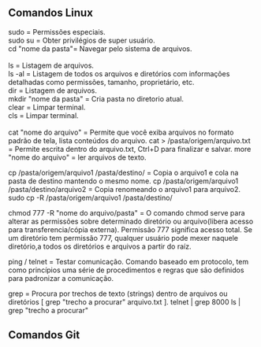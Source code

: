 ## Comandos Linux

sudo = Permissões especiais. <br/>
sudo su = Obter privilégios de super usuário. <br/>
cd "nome da pasta"= Navegar pelo sistema de arquivos. <br/>
 <br/>
ls = Listagem de arquivos. <br/>
ls -al = Listagem de todos os arquivos e diretórios com informações detalhadas como permissões, tamanho, proprietário, etc. <br/>
dir = Listagem de arquivos. <br/>
mkdir "nome da pasta" = Cria pasta no diretorio atual. <br/>
clear = Limpar terminal. <br/>
cls = Limpar terminal. <br/>
 <br/>
cat "nome do arquivo" = Permite que você exiba arquivos no formato padrão de tela, lista conteúdos do arquivo.
cat > /pasta/origem/arquivo.txt = Permite escrita dentro do arquivo.txt, Ctrl+D para finalizar e salvar.
more "nome do arquivo" = ler arquivos de texto.

cp /pasta/origem/arquivo1 /pasta/destino/ = Copia o arquivo1 e cola na pasta de destino mantendo o mesmo nome.
cp /pasta/origem/arquivo1 /pasta/destino/arquivo2 = Copia renomeando o arquivo1 para arquivo2.
sudo cp -R /pasta/origem/arquivo1 /pasta/destino/

chmod 777 -R "nome do arquivo/pasta" = O comando chmod serve para alterar as permissões sobre determinado diretório ou arquivo(libera acesso para transferencia/cópia externa). Permissão 777 significa acesso total. Se um diretório tem permissão 777, qualquer usuário pode mexer naquele diretório,a todos os diretórios e arquivos a partir do raíz.

ping / telnet = Testar comunicação. Comando baseado em protocolo, tem como princípios uma série de procedimentos e regras que são definidos para padronizar a comunicação.

grep = Procura por trechos de texto (strings) dentro de arquivos ou diretórios [ grep "trecho a procurar" arquivo.txt ].
	telnet | grep 8000
	ls | grep "trecho a procurar"



## Comandos Git
